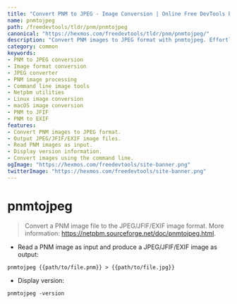 ```yaml
---
title: "Convert PNM to JPEG - Image Conversion | Online Free DevTools by Hexmos"
name: pnmtojpeg
path: /freedevtools/tldr/pnm/pnmtojpeg
canonical: "https://hexmos.com/freedevtools/tldr/pnm/pnmtojpeg/"
description: "Convert PNM images to JPEG format with pnmtojpeg. Effortlessly transform image files between formats using this command-line tool. Free online tool, no registration required."
category: common
keywords:
- PNM to JPEG conversion
- Image format conversion
- JPEG converter
- PNM image processing
- Command line image tools
- Netpbm utilities
- Linux image conversion
- macOS image conversion
- PNM to JFIF
- PNM to EXIF
features:
- Convert PNM images to JPEG format.
- Output JPEG/JFIF/EXIF image files.
- Read PNM images as input.
- Display version information.
- Convert images using the command line.
ogImage: "https://hexmos.com/freedevtools/site-banner.png"
twitterImage: "https://hexmos.com/freedevtools/site-banner.png"
---
```


# pnmtojpeg

> Convert a PNM image file to the JPEG/JFIF/EXIF image format.
> More information: <https://netpbm.sourceforge.net/doc/pnmtojpeg.html>.

- Read a PNM image as input and produce a JPEG/JFIF/EXIF image as output:

`pnmtojpeg {{path/to/file.pnm}} > {{path/to/file.jpg}}`

- Display version:

`pnmtojpeg -version`
